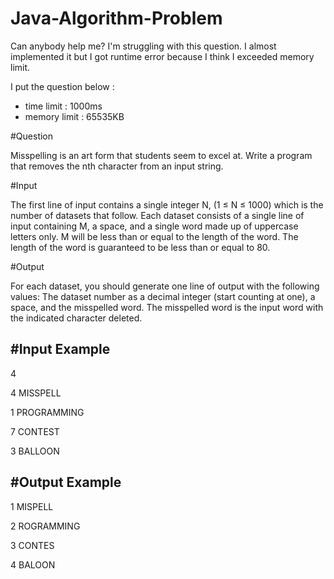 # Java-Algorithm-Problem
Can anybody help me? 
I'm struggling with this question.
I almost implemented it but I got runtime error because I think I exceeded memory limit.

I put the question below :

* time limit : 1000ms
* memory limit : 65535KB

#Question

Misspelling is an art form that students seem to excel at. Write a program that removes the nth
character from an input string.

#Input

The first line of input contains a single integer N, (1 ≤ N ≤ 1000) which is the number of datasets that follow.
Each dataset consists of a single line of input containing M, a space, and a single word made up of uppercase letters only. M will be less than or equal to the length of the word. The length of the word is guaranteed to be less than or equal to 80.

#Output

For each dataset, you should generate one line of output with the following values: The dataset
number as a decimal integer (start counting at one), a space, and the misspelled word. The
misspelled word is the input word with the indicated character deleted.

#Input Example
---------------
4

4 MISSPELL

1 PROGRAMMING

7 CONTEST

3 BALLOON


#Output Example
---------------
1 MISPELL

2 ROGRAMMING

3 CONTES

4 BALOON
